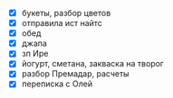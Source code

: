 - [x] букеты, разбор цветов
- [x] отправила ист найтс
- [x] обед
- [x] джапа 
- [x] зп Ире
- [x] йогурт, сметана, закваска на творог
- [x] разбор Премадар, расчеты
- [x] переписка с Олей